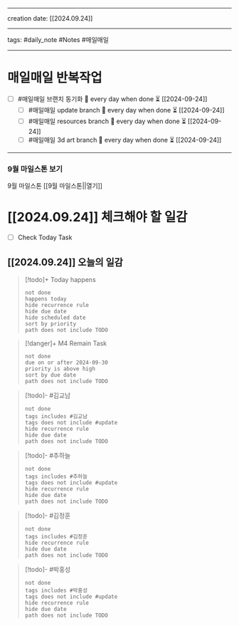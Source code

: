 
-------

creation date: [[2024.09.24]] 

--------

tags: #daily_note  #Notes #매일매일

---  
# 매일매일 반복작업 
- [ ] #매일매일 브랜치 동기화 🔁 every day when done ⏳ [[2024-09-24]] 
	- [ ] #매일매일 update branch  🔁 every day when done ⏳ [[2024-09-24]]
	- [ ] #매일매일 resources branch  🔁 every day when done ⏳ [[2024-09-24]]
	- [ ] #매일매일 3d art branch  🔁 every day when done ⏳ [[2024-09-24]]

--------

### 9월 마일스톤 보기
 9월 마일스톤 [[9월 마일스톤||열기]]



# [[2024.09.24]]  체크해야 할 일감

- [ ] Check Today Task




## [[2024.09.24]] 오늘의 일감

> [!todo]+ Today happens
> ```tasks
> not done
> happens today
> hide recurrence rule
> hide due date
> hide scheduled date
> sort by priority
> path does not include TODO
> ```

> [!danger]+ M4 Remain Task
> ```tasks
> not done
> due on or after 2024-09-30
> priority is above high
> sort by due date
> path does not include TODO
> ```

> [!todo]- #김교남 
> ```tasks
> not done
> tags includes #김교남    
> tags does not include #update
> hide recurrence rule
> hide due date
> path does not include TODO
> ```

> [!todo]- #추하늘  
> ```tasks
> not done
> tags includes #추하늘     
> tags does not include #update
> hide recurrence rule
> hide due date
> path does not include TODO
> ```

> [!todo]- #김정훈 
> ```tasks
> not done
> tags includes #김정훈    
> hide recurrence rule
> hide due date
> path does not include TODO
> ```

> [!todo]- #박홍성 
> ```tasks
> not done
> tags includes #박홍성    
> tags does not include #update
> hide recurrence rule
> hide due date
> path does not include TODO
> ```




